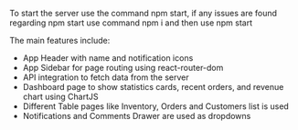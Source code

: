To start the server use the command npm start, if any issues are found regarding npm start use command npm i 
and then use npm start

The main features include:
- App Header with name and notification icons
- App Sidebar for page routing using react-router-dom
- API integration to fetch data from the server
- Dashboard page to show statistics cards, recent orders, and revenue chart using ChartJS
- Different Table pages like Inventory, Orders and Customers list is used 
- Notifications and Comments Drawer are used as dropdowns



